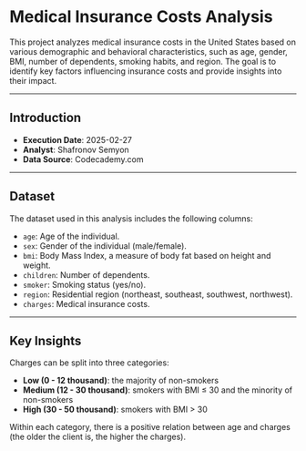 # Medical Insurance Costs Analysis

This project analyzes medical insurance costs in the United States based on various demographic and behavioral characteristics, such as age, gender, BMI, number of dependents, smoking habits, and region. The goal is to identify key factors influencing insurance costs and provide insights into their impact.

---

## Introduction
- **Execution Date**: 2025-02-27  
- **Analyst**: Shafronov Semyon
- **Data Source**: Codecademy.com

---

## Dataset
The dataset used in this analysis includes the following columns:
- `age`: Age of the individual.
- `sex`: Gender of the individual (male/female).
- `bmi`: Body Mass Index, a measure of body fat based on height and weight.
- `children`: Number of dependents.
- `smoker`: Smoking status (yes/no).
- `region`: Residential region (northeast, southeast, southwest, northwest).
- `charges`: Medical insurance costs.

---

## Key Insights
Charges can be split into three categories:  
- **Low (0 - 12 thousand)**: the majority of non-smokers  
- **Medium (12 - 30 thousand)**: smokers with BMI ≤ 30 and the minority of non-smokers  
- **High (30 - 50 thousand)**: smokers with BMI > 30  
  
Within each category, there is a positive relation between age and charges (the older the client is, the higher the charges).  


